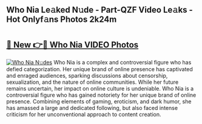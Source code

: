 ## Who Nia Le𝚊ked N𝚞de - Part-QZF Video Le𝚊ks - Hot Onlyf𝚊ns Photos 2k24m

# <h2><a href="http://ab67761.deff.icu/?id=Who+Nia">🔗 New 👉🔴 Who Nia VIDEO Photos</a></h2>

[![Who Nia N𝚞des](https://i.imgur.com/rIISA9y.gif)](http://ab67761.deff.icu/?id=Who+Nia)
Who Nia is a complex and controversial figure who has defied categorization. Her unique brand of online presence has captivated and enraged audiences, sparking discussions about censorship, sexualization, and the nature of online communities. While her future remains uncertain, her impact on online culture is undeniable. Who Nia is a controversial figure who has gained notoriety for her unique brand of online presence. Combining elements of gaming, eroticism, and dark humor, she has amassed a large and dedicated following, but also faced intense criticism for her unconventional approach to content creation.
